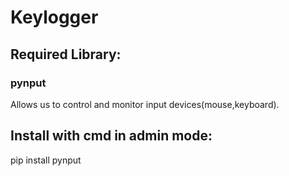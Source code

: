 # Keylogger
## Required Library:
### pynput
Allows us to control and monitor input devices(mouse,keyboard).

## Install with cmd in admin mode:
pip install pynput
